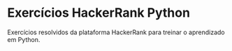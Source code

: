 # Exercícios HackerRank Python

Exercícios resolvidos da plataforma HackerRank para treinar o aprendizado em Python. 
